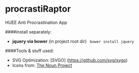 # procrastiRaptor
HUEE Anti Procrastination App

####install separately:
* __jquery via bower__ (in project root dir) ``` bower install jquery```


####Tools & stuff used:
* SVG Optimization: [SVGO] (https://github.com/svg/svgo)
* Icons from: [The Noun Project](https://thenounproject.com/)
